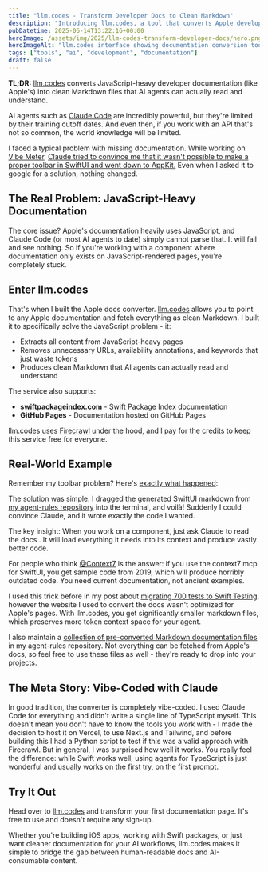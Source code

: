 ```yaml
---
title: "llm.codes - Transform Developer Docs to Clean Markdown"
description: "Introducing llm.codes, a tool that converts Apple developer documentation and other technical docs into clean, LLM-friendly Markdown format for better AI integration."
pubDatetime: 2025-06-14T13:22:16+00:00
heroImage: /assets/img/2025/llm-codes-transform-developer-docs/hero.png
heroImageAlt: "llm.codes interface showing documentation conversion tool"
tags: ["tools", "ai", "development", "documentation"]
draft: false
---
```


**TL;DR:** <a href="https://llm.codes" target="_blank">llm.codes</a> converts JavaScript-heavy developer documentation (like Apple's) into clean Markdown files that AI agents can actually read and understand.

AI agents such as [Claude Code](/posts/2025/claude-code-is-my-computer) are incredibly powerful, but they're limited by their training cutoff dates. And even then, if you work with an API that's not so common, the world knowledge will be limited.

I faced a typical problem with missing documentation. While working on <a href="https://vibemeter.ai/" target="_blank">Vibe Meter</a>, [Claude tried to convince me that it wasn't possible to make a proper toolbar in SwiftUI and went down to AppKit.](https://x.com/steipete/status/1933819029224931619) Even when I asked it to google for a solution, nothing changed.

## The Real Problem: JavaScript-Heavy Documentation

The core issue? Apple's documentation heavily uses JavaScript, and Claude Code (or most AI agents to date) simply cannot parse that. It will fail and see nothing. So if you're working with a component where documentation only exists on JavaScript-rendered pages, you're completely stuck.

## Enter llm.codes

That's when I built the Apple docs converter. <a href="https://llm.codes" target="_blank">llm.codes</a> allows you to point to any Apple documentation and fetch everything as clean Markdown. I built it to specifically solve the JavaScript problem - it:

- Extracts all content from JavaScript-heavy pages
- Removes unnecessary URLs, availability annotations, and keywords that just waste tokens
- Produces clean Markdown that AI agents can actually read and understand

The service also supports:
- **swiftpackageindex.com** - Swift Package Index documentation
- **GitHub Pages** - Documentation hosted on GitHub Pages

llm.codes uses <a href="https://www.firecrawl.dev/referral?rid=9CG538BE" target="_blank">Firecrawl</a> under the hood, and I pay for the credits to keep this service free for everyone.

## Real-World Example

Remember my toolbar problem? Here's [exactly what happened](https://x.com/steipete/status/1933819029224931619):

The solution was simple: I dragged the generated SwiftUI markdown from [my agent-rules repository](https://github.com/steipete/agent-rules/blob/main/docs/swiftui.md) into the terminal, and voilà! Suddenly I could convince Claude, and it wrote exactly the code I wanted.

The key insight: When you work on a component, just ask Claude to read the docs <file name>. It will load everything it needs into its context and produce vastly better code.

For people who think [@Context7](https://x.com/Context7AI) is the answer: if you use the context7 mcp for SwiftUI, you get sample code from 2019, which will produce horribly outdated code. You need current documentation, not ancient examples.

I used this trick before in my post about [migrating 700 tests to Swift Testing](https://steipete.me/posts/2025/migrating-700-tests-to-swift-testing), however the website I used to convert the docs wasn't optimized for Apple's pages. With llm.codes, you get significantly smaller markdown files, which preserves more token context space for your agent.

I also maintain a [collection of pre-converted Markdown documentation files](https://github.com/steipete/agent-rules/tree/main/docs) in my agent-rules repository. Not everything can be fetched from Apple's docs, so feel free to use these files as well - they're ready to drop into your projects.

## The Meta Story: Vibe-Coded with Claude

In good tradition, the converter is completely vibe-coded. I used Claude Code for everything and didn't write a single line of TypeScript myself. This doesn't mean you don't have to know the tools you work with - I made the decision to host it on Vercel, to use Next.js and Tailwind, and before building this I had a Python script to test if this was a valid approach with Firecrawl. But in general, I was surprised how well it works. You really feel the difference: while Swift works well, using agents for TypeScript is just wonderful and usually works on the first try, on the first prompt.

## Try It Out

Head over to <a href="https://llm.codes" target="_blank">llm.codes</a> and transform your first documentation page. It's free to use and doesn't require any sign-up.

Whether you're building iOS apps, working with Swift packages, or just want cleaner documentation for your AI workflows, llm.codes makes it simple to bridge the gap between human-readable docs and AI-consumable content.